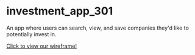 # investment_app_301
An app where users can search, view, and save companies they'd like to potentially invest in.

[Click to view our wireframe!](https://files.slack.com/files-pri/T039KG69K-F01702K3CMV/image.png)

         
